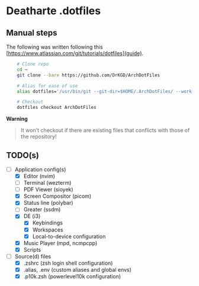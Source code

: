 # Deatharte .dotfiles

## Manual steps 
The following was written following this [https://www.atlassian.com/git/tutorials/dotfiles](guide).
```bash
	# Clone repo
	cd ~
	git clone --bare https://github.com/DrKGD/ArchDotFiles 

	# Alias for ease of use
	alias dotfiles='/usr/bin/git --git-dir=$HOME/.ArchDotFiles/ --work-tree=$HOME'

	# Checkout
	dotfiles checkout ArchDotFiles
```

**Warning**
> It won't checkout if there are existing files that conflicts with those of the repository!

## TODO(s)
- [ ] Application config(s)
	- [x] Editor (nvim)
	- [ ] Terminal (wezterm)
	- [ ] PDF Viewer (sioyek)
	- [x] Screen Compositor (picom)
	- [x] Status line (polybar)
	- [ ] Greater (ssdm)
	- [x] DE (i3)
		- [x] Keybindings
		- [x] Workspaces 
		- [x] Local-to-device configuration 
	- [x] Music Player (mpd, ncmpcpp)
	- [x] Scripts
- [ ] Source(d) files
	- [x] .zshrc (zsh login shell configuration)
	- [x] .alias, .env (custom aliases and global envs)
	- [x] .p10k.zsh (powerlevel10k configuration)
